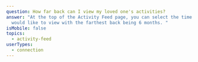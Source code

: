 ```yaml
---
question: How far back can I view my loved one's activities?
answer: "At the top of the Activity Feed page, you can select the time frame you
  would like to view with the farthest back being 6 months. "
isMobile: false
topics:
  - activity-feed
userTypes:
  - connection
---
```


